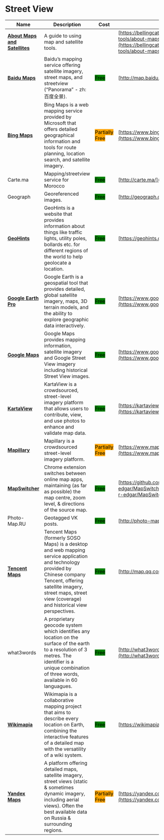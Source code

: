 # Street View

| Name | Description | Cost | URL |
| --- | --- | --- | --- |
| [**About Maps and Satellites**](../../../tools/about-maps-and-satellites/README.md) | A guide to using map and satellite tools. |  | [https://bellingcat.gitbook.io/toolkit/more/all-tools/about-maps-and-satellites](https://bellingcat.gitbook.io/toolkit/more/all-tools/about-maps-and-satellites) |
| [**Baidu Maps**](../../../tools/baidu-maps/README.md) | Baidu’s mapping service offering satellite imagery, street maps, and streetview (“Panorama” - zh:百度全景). | <mark style="background-color:green;">Free</mark> | [http://map.baidu.com/](http://map.baidu.com/) |
| [**Bing Maps**](../../../tools/bing-maps/README.md) | Bing Maps is a web mapping service provided by Microsoft that offers detailed geographical information and tools for route planning, location search, and satellite imagery. | <mark style="background-color:orange;">Partially Free</mark> | [https://www.bing.com/maps/](https://www.bing.com/maps/) |
| Carte.ma | Mapping/streetview service for Morocco | <mark style="background-color:green;">Free</mark> | [http://carte.ma/](http://carte.ma/) |
| Geograph | Georeferenced images. | <mark style="background-color:green;">Free</mark> | [http://geograph.org/](http://geograph.org/) |
| [**GeoHints**](../../../tools/geohints/README.md) | GeoHints is a website that provides information about things like traffic lights, utility poles, bollards etc. for different regions of the world to help geolocate a location. | <mark style="background-color:green;">Free</mark> | [https://geohints.com/](https://geohints.com/) |
| [**Google Earth Pro**](../../../tools/google-earth-pro/README.md) | Google Earth is a geospatial tool that provides detailed, global satellite imagery, maps, 3D terrain models, and the ability to explore geographic data interactively. | <mark style="background-color:green;">Free</mark> | [https://www.google.com/earth/about/versions/](https://www.google.com/earth/about/versions/) |
| [**Google Maps**](../../../tools/google-maps/README.md) | Google Maps provides mapping information, satellite imagery and Google Street View imagery including historical Street View images. | <mark style="background-color:green;">Free</mark> | [https://www.google.com/maps](https://www.google.com/maps) |
| [**KartaView**](../../../tools/kartaview/README.md) | KartaView is a crowdsourced, street-level imagery platform that allows users to contribute, view, and use photos to enhance and validate map data. | <mark style="background-color:green;">Free</mark> | [https://kartaview.org/map](https://kartaview.org/map) |
| [**Mapillary**](../../../tools/mapillary/README.md) | Mapillary is a crowdsourced street-level imagery platform. | <mark style="background-color:orange;">Partially Free</mark> | [https://www.mapillary.com/](https://www.mapillary.com/) |
| [**MapSwitcher**](../../../tools/mapswitcher/README.md) | Chrome extension switches  between online map apps, maintaining (as far as possible) the map centre, zoom level, & directions of the source map. | <mark style="background-color:green;">Free</mark> | [https://github.com/david-r-edgar/MapSwitcher](https://github.com/david-r-edgar/MapSwitcher) |
| Photo-Map.RU | Geotagged VK posts. | <mark style="background-color:green;">Free</mark> | [http://photo-map.ru/](http://photo-map.ru/) |
| [**Tencent Maps**](../../../tools/tencent-maps/README.md) | Tencent Maps (formerly SOSO Maps) is a desktop and web mapping service application and technology provided by Chinese company Tencent, offering satellite imagery, street maps, street view (coverage) and historical view perspectives. | <mark style="background-color:green;">Free</mark> | [http://map.qq.com/](http://map.qq.com/) |
| what3words | A proprietary geocode system which identifies any location on the surface of the earth to a resolution of 3 metres. The identifier is a unique combination of three words, available in 60 languagues. | <mark style="background-color:green;">Free</mark> | [http://what3words.com/](http://what3words.com/) |
| [**Wikimapia**](../../../tools/wikimapia/README.md) | Wikimapia is a collaborative mapping project that aims to describe every location on Earth, combining the interactive features of a detailed map with the versatility of a wiki system. | <mark style="background-color:green;">Free</mark> | [https://wikimapia.org/](https://wikimapia.org/) |
| [**Yandex Maps**](../../../tools/yandex-maps/README.md) | A platform offering detailed maps, satellite imagery, street views (static & sometimes dynamic imagery, including aerial views). Often the best available data on Russia & surrounding regions. | <mark style="background-color:orange;">Partially Free</mark> | [https://yandex.com/maps/](https://yandex.com/maps/) |